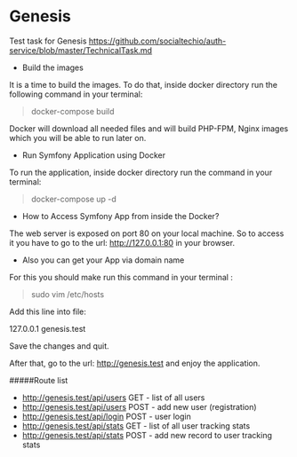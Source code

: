 # Genesis
Test task for Genesis 
https://github.com/socialtechio/auth-service/blob/master/TechnicalTask.md

* Build the images

It is a time to build the images. To do that, inside docker directory run the following command in your terminal:

> docker-compose build
 
Docker will download all needed files and will build PHP-FPM, Nginx images which you will be able to run later on.

* Run Symfony Application using Docker

To run the application, inside docker directory run the command in your terminal:

> docker-compose up -d


* How to Access Symfony App from inside the Docker?

The web server is exposed on port 80 on your local machine. 
So to access it you have to go to the url: http://127.0.0.1:80 in your browser.

* Also you can get your App via domain name

For this you should make run this command in your terminal :

> sudo vim /etc/hosts

Add this line into file:

127.0.0.1  genesis.test

Save the changes and quit.

After that, go to the url: http://genesis.test and enjoy the application.


#####Route list
* http://genesis.test/api/users    GET - list of all users
* http://genesis.test/api/users    POST - add new user (registration)
* http://genesis.test/api/login    POST - user login 
* http://genesis.test/api/stats    GET - list of all user tracking stats
* http://genesis.test/api/stats    POST - add new record to user tracking stats
